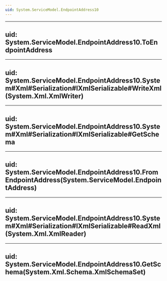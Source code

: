 ```yaml
---
uid: System.ServiceModel.EndpointAddress10
---
```


---
uid: System.ServiceModel.EndpointAddress10.ToEndpointAddress
---

---
uid: System.ServiceModel.EndpointAddress10.System#Xml#Serialization#IXmlSerializable#WriteXml(System.Xml.XmlWriter)
---

---
uid: System.ServiceModel.EndpointAddress10.System#Xml#Serialization#IXmlSerializable#GetSchema
---

---
uid: System.ServiceModel.EndpointAddress10.FromEndpointAddress(System.ServiceModel.EndpointAddress)
---

---
uid: System.ServiceModel.EndpointAddress10.System#Xml#Serialization#IXmlSerializable#ReadXml(System.Xml.XmlReader)
---

---
uid: System.ServiceModel.EndpointAddress10.GetSchema(System.Xml.Schema.XmlSchemaSet)
---
